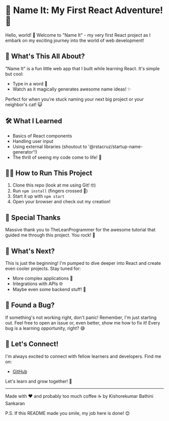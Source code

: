 # 🚀 Name It: My First React Adventure! 🎨

Hello, world! 👋 Welcome to "Name It" - my very first React project as I embark on my exciting journey into the world of web development!

## 🌟 What's This All About?

"Name It" is a fun little web app that I built while learning React. It's simple but cool:

-   Type in a word 📝
-   Watch as it magically generates awesome name ideas! ✨

Perfect for when you're stuck naming your next big project or your neighbor's cat! 😺

## 🛠️ What I Learned

-   Basics of React components
-   Handling user input
-   Using external libraries (shoutout to '@rstacruz/startup-name-generator'!)
-   The thrill of seeing my code come to life! 🎉

## 🏃‍♂️ How to Run This Project

1. Clone this repo (look at me using Git! 🤓)
2. Run `npm install` (fingers crossed 🤞)
3. Start it up with `npm start`
4. Open your browser and check out my creation!

## 🙏 Special Thanks

Massive thank you to TheLeanProgrammer for the awesome tutorial that guided me through this project. You rock! 🎸

## 🔮 What's Next?

This is just the beginning! I'm pumped to dive deeper into React and create even cooler projects. Stay tuned for:

-   More complex applications 📱
-   Integrations with APIs 🌐
-   Maybe even some backend stuff! 💽

## 🐛 Found a Bug?

If something's not working right, don't panic! Remember, I'm just starting out. Feel free to open an issue or, even better, show me how to fix it! Every bug is a learning opportunity, right? 😅

## 💖 Let's Connect!

I'm always excited to connect with fellow learners and developers. Find me on:

-   [GitHub](https://github.com/KishorekumarBS)

Let's learn and grow together! 🌱

---

Made with ❤️ and probably too much coffee ☕ by Kishorekumar Bathini Sankaran

P.S. If this README made you smile, my job here is done! 😊
